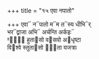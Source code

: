 +++
title = "१५ एवा नपातो"

+++
एवा᳓ न᳓पातो म᳓म त᳓स्य धीभि᳓र्  
भर᳓द्वाजा अभि᳓ अर्चन्ति अर्कइः᳓  
ग्ना᳐᳓ हुता᳓सो व᳓सवो अ᳓धृष्टा  
वि᳓श्वे स्तुता᳓सो भू᳐ता यजत्राः